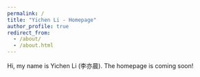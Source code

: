 ```yaml
---
permalink: /
title: "Yichen Li - Homepage"
author_profile: true
redirect_from: 
  - /about/
  - /about.html
---
```


Hi, my name is Yichen Li (李亦晨). The homepage is coming soon!


